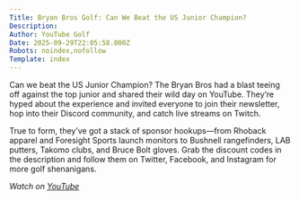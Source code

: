 ```yaml
---
Title: Bryan Bros Golf: Can We Beat the US Junior Champion?
Description: 
Author: YouTube Golf
Date: 2025-09-29T22:05:58.000Z
Robots: noindex,nofollow
Template: index
---
```

<p>Can we beat the US Junior Champion? The Bryan Bros had a blast teeing off against the top junior and shared their wild day on YouTube. They’re hyped about the experience and invited everyone to join their newsletter, hop into their Discord community, and catch live streams on Twitch.</p>

<p>True to form, they’ve got a stack of sponsor hookups—from Rhoback apparel and Foresight Sports launch monitors to Bushnell rangefinders, LAB putters, Takomo clubs, and Bruce Bolt gloves. Grab the discount codes in the description and follow them on Twitter, Facebook, and Instagram for more golf shenanigans.</p>

<p><em>Watch on <a href="https://www.youtube.com/watch?v=iH4iMWuqyRg" rel="noopener noreferrer">YouTube</a></em></p>

